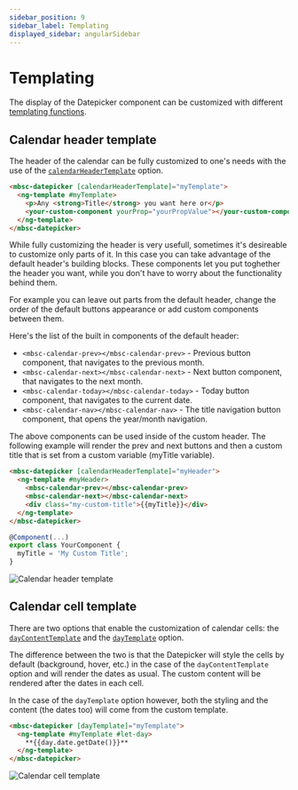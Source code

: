 ```yaml
---
sidebar_position: 9
sidebar_label: Templating
displayed_sidebar: angularSidebar
---
```


# Templating

The display of the Datepicker component can be customized with different [templating functions](api#templates).

## Calendar header template

The header of the calendar can be fully customized to one's needs with the use of the [`calendarHeaderTemplate`](api#template-calendarHeaderTemplate) option.

```html
<mbsc-datepicker [calendarHeaderTemplate]="myTemplate">
  <ng-template #myTemplate>
    <p>Any <strong>Title</strong> you want here or</p>
    <your-custom-component yourProp="yourPropValue"></your-custom-component>
  </ng-template>
</mbsc-datepicker>
```

While fully customizing the header is very usefull, sometimes it's desireable to customize only parts of it. In this case you can take advantage of the default header's building blocks. These components let you put toghether the header you want, while you don't have to worry about the functionality behind them.

For example you can leave out parts from the default header, change the order of the default buttons appearance or add custom components between them.

Here's the list of the built in components of the default header:

- `<mbsc-calendar-prev></mbsc-calendar-prev>` - Previous button component, that navigates to the previous month.
- `<mbsc-calendar-next></mbsc-calendar-next>` - Next button component, that navigates to the next month.
- `<mbsc-calendar-today></mbsc-calendar-today>` - Today button component, that navigates to the current date.
- `<mbsc-calendar-nav></mbsc-calendar-nav>` - The title navigation button component, that opens the year/month navigation.

The above components can be used inside of the custom header. The following example will render the prev and next buttons and then a custom title that is set from a custom variable (myTitle variable).

```html title="Custom header with default buttons"
<mbsc-datepicker [calendarHeaderTemplate]="myHeader">
  <ng-template #myHeader>
    <mbsc-calendar-prev></mbsc-calendar-prev>
    <mbsc-calendar-next></mbsc-calendar-next>
    <div class="my-custom-title">{{myTitle}}</div>
  </ng-template>
</mbsc-datepicker>
```

```ts
@Component(...)
export class YourComponent {
  myTitle = 'My Custom Title';
}
```
![Calendar header template](/img/calendar-header-template.png)

## Calendar cell template

There are two options that enable the customization of calendar cells: the [`dayContentTemplate`](./api#template-dayContentTemplate) and the [`dayTemplate`](./api#template-dayTemplate) option.

The difference between the two is that the Datepicker will style the cells by default (background, hover, etc.) in the case of the `dayContentTemplate` option and will render the dates as usual. The custom content will be rendered after the dates in each cell.

In the case of the `dayTemplate` option however, both the styling and the content (the dates too) will come from the custom template.

```html title="Example of custom cells"
<mbsc-datepicker [dayTemplate]="myTemplate">
  <ng-template #myTemplate #let-day>
    **{{day.date.getDate()}}**
  </ng-template>
</mbsc-datepicker>
```
![Calendar cell template](/img/calendar-cell-template.png)